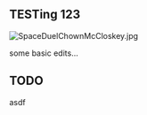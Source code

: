 ## TESTing 123


![SpaceDuelChownMcCloskey.jpg](https://cdn.hashnode.com/res/hashnode/image/upload/v1641218357492/9wnXVS_4G.jpeg)


some basic edits...

## TODO 
asdf
